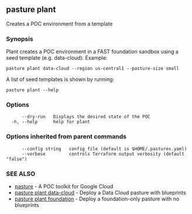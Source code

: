 ## pasture plant

Creates a POC environment from a template

### Synopsis

Plant creates a POC environment in a FAST foundation sandbox using
a seed template (e.g. data-cloud). Example:
	
	pasture plant data-cloud --region us-central1 --pasture-size small
	
A list of seed templates is shown by running:
	
	pasture plant --help

### Options

```
      --dry-run   Displays the desired state of the POC
  -h, --help      help for plant
```

### Options inherited from parent commands

```
      --config string   config file (default is $HOME/.pastures.yaml)
      --verbose         controls Terraform output verbosity (default "false")
```

### SEE ALSO

* [pasture](pasture.md)	 - A POC toolkit for Google Cloud
* [pasture plant data-cloud](pasture_plant_data-cloud.md)	 - Deploy a Data Cloud pasture with blueprints
* [pasture plant foundation](pasture_plant_foundation.md)	 - Deploy a foundation-only pasture with no blueprints
